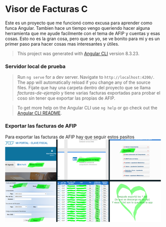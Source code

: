 # Visor de Facturas C

Este es un proyecto que me funcionó como excusa para aprender como funca Angular.
Tambien hace un tiempo vengo queriendo hacer alguna herramienta que me ayude facilmente con el tema de AFIP y cuentas y esas cosas. Esto no es la gran cosa, pero que se yo, se ve bonito para mi y es un primer paso para hacer cosas mas interesantes y útiles.
> This project was generated with [Angular CLI](https://github.com/angular/angular-cli) version 8.3.23.

### Servidor local de prueba

> Run `ng serve` for a dev server. Navigate to `http://localhost:4200/`. The app will automatically reload if you change any of the source files.
Fijate que hay una carpeta dentro del proyecto que se llama *facturas-de-ejemplo* y tiene varias facturas exportadas para probar el coso sin tener que exportar las propias de AFIP.

>To get more help on the Angular CLI use `ng help` or go check out the [Angular CLI README](https://github.com/angular/angular-cli/blob/master/README.md).

### Exportar las facturas de AFIP

Para exportar las facturas de AFIP hay que seguir estos pasitos
![Instrucciones visuales, lo siento](./exportar-facturas.png)